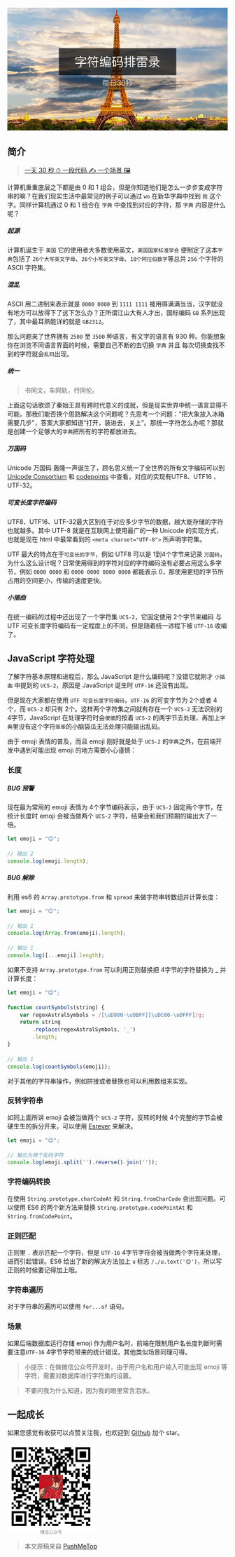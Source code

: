 <!-- # 字符编码排雷录 -->

![封面](https://raw.githubusercontent.com/pushmetop/resource/master/30-seconds-for-everyday/unicode/poster.png)

## 简介

> [一天 30 秒 ⏱ 一段代码 ✍️ 一个场景 🖼](https://github.com/pushmetop/30-seconds-for-everyday)

计算机重重底层之下都是由 0 和 1 组合，但是你知道他们是怎么一步步变成字符串的嘛？在我们现实生活中最常见的例子可以通过 `wo` 在新华字典中找到 `我` 这个字。同样计算机通过 0 和 1 组合在 `字典` 中查找到对应的字符，那 `字典` 内容是什么呢？

##### 起源

计算机诞生于 `美国` 它的使用者大多数使用英文，`美国国家标准学会` 便制定了这本`字典`包括了 `26个大写英文字母`、`26个小写英文字母`、`10个阿拉伯数字`等总共 `256` 个字符的 ASCII 字符集。

##### 混乱

ASCII 用二进制来表示就是 `0000 0000` 到 `1111 1111` 被用得满满当当，汉字就没有地方可以放得下了这下怎么办？正所谓江山大有人才出，国标编码 `GB` 系列出现了，其中最耳熟能详的就是 `GB2312`。

那么问题来了世界拥有 `2500` 至 `3500` 种语言，有文字的语言有 930 种。你能想象你在浏览不同语言界面的时候，需要自己不断的去切换 `字典` 并且 每次切换查找不到的字符就会`乱码`出现。

##### 统一

> 书同文，车同轨，行同伦。

上面这句话歌颂了秦始王具有跨时代意义的成就，但是现实世界中统一语言显得不可能。那我们能否换个思路解决这个问题呢？先思考一个问题：“把大象放入冰箱需要几步”，答案大家都知道“打开，装进去，关上”。那统一字符怎么办呢？那就是创建一个足够大的`字典`把所有的字符都放进去。

##### 万国码

Unicode 万国码 轰隆一声诞生了，顾名思义统一了全世界的所有文字编码可以到 [Unicode Consortium](http://unicode.org/) 和 [codepoints](https://codepoints.net/basic_multilingual_plane) 中查看，对应的实现有UTF8、UTF16
、UTF-32。

##### 可变长度字符编码

UTF8、UTF16、UTF-32最大区别在于对应多少字节的数据，越大能存储的字符也就越多。其中 UTF-8 就是在互联网上使用最广的一种 Unicode 的实现方式，也就是现在 html 中最常看到的 `<meta charset="UTF-8">` 所声明字符集。

UTF 最大的特点在于`可变长的字节`，例如 UTF8 可以是 1到4个字节来记录 `万国码`，为什么这么设计呢？日常使用得到的字符对应的字符编码没有必要占用这么多字节，例如 `0000 0000` 和 `0000 0000 0000 0000` 都能表示 0，那使用更短的字节所占用的空间更小，传输的速度更快。

##### 小插曲

在统一编码的过程中还出现了一个字符集 `UCS-2`，它固定使用 2个字节来编码 与 UTF 可变长度字符编码有一定程度上的不同，但是随着统一进程下被 `UTF-16` 收编了。

## JavaScript 字符处理

了解字符基本原理和进程后，那么 JavaScript 是什么编码呢？没错它就刚才 `小插曲` 中提到的 `UCS-2`，原因是 JavaScript 诞生时 `UTF-16` 还没有出现。

但是现在大家都在使用 `UTF 可变长度字符编码`，`UTF-16` 的可变字节为 2个或者 4个，而 `UCS-2` 却只有 2个。这样两个字符集之间就有存在一个 `UCS-2` 无法识别的 4字节，JavaScript 在处理字符时会`傻傻`的按着 `UCS-2` 的两字节去处理，再加上`字典`里没有这个字符`笨笨`的小脑袋瓜无法处理只能输出乱码。

由于 emoji 表情的普及，而且 emoji 刚好就是处于 `UCS-2` 的`字典`之外，在前端开发中遇到可能出现 emoji 的地方需要小心谨慎：

### 长度

##### BUG 预警

现在最为常用的 emoji 表情为 4个字节编码表示，由于 `UCS-2` 固定两个字节，在统计长度时 emoji 会被当做两个 `UCS-2` 字符，结果会和我们预期的输出大了一倍。

```javascript
let emoji = "😊";

// 输出 2
console.log(emoji.length);
```

##### BUG 解除

利用 es6 的 `Array.prototype.from` 和 `spread` 来做字符串转数组并计算长度：

```javascript
let emoji = "😊";

// 输出 1
console.log(Array.from(emoji).length);

// 输出 1
console.log([...emoji].length);
```

如果不支持 `Array.prototype.from` 可以利用正则替换把 4字节的字符替换为 _ 并计算长度：

```javascript
let emoji = "😊";

function countSymbols(string) {
    var regexAstralSymbols = /[\uD800-\uDBFF][\uDC00-\uDFFF]/g;
    return string
        .replace(regexAstralSymbols, '_')
        .length;
}

// 输出 1
console.log(countSymbols(emoji));
```

对于其他的字符串操作，例如拼接或者替换也可以利用数组来实现。

### 反转字符串

如同上面所讲 emoji 会被当做两个 `UCS-2` 字符，反转的时候 4个完整的字节会被硬生生的拆分开来，可以使用 [Esrever](https://github.com/mathiasbynens/esrever) 来解决。

```javascript
let emoji = "😊";

// 输出为两个乱码字符
console.log(emoji.split('').reverse().join(''));
```

### 字符编码转换

在使用 `String.prototype.charCodeAt` 和 `String.fromCharCode` 会出现问题。可以使用 ES6 的两个新方法来替换 `String.prototype.codePointAt` 和 `String.fromCodePoint`。

### 正则匹配

正则里 `.` 表示匹配一个字符，但是 `UTF-16` 4字节字符会被当做两个字符来处理，进而引起错误。ES6 给出了新的解决方法加上 `u` 标志 `/./u.text('😊')`，所以写正则的时候要记得加上哦。

### 字符串遍历

对于字符串的遍历可以使用 `for...of` 语句。

### 场景

如果后端数据库运行存储 emoji 作为用户名时，前端在限制用户名长度判断时需要注意`UTF-16` 4字节字符带来的统计错误，其他类似场景同理可得。

> 小提示：在做微信公众号开发时，由于用户名和用户输入可能出现 emoji 等字符，需要对数据库进行字符集的设置。

> 不要问我为什么知道，因为我的眼里常含泪水。

## 一起成长

如果您感觉有收获可以点赞关注我，也欢迎到 [Github](https://github.com/pushmetop/30-seconds-for-everyday) 加个 star。

![微信公众号](https://raw.githubusercontent.com/pushmetop/resource/master/donate/pushmetop.png)

> 本文原稿来自 [PushMeTop](https://github.com/pushmetop)